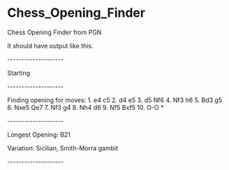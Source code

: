 # Chess_Opening_Finder
Chess Opening Finder from PGN


It should have output like this.

\--------------------

Starting

\--------------------

Finding opening for moves: 1. e4 c5 2. d4 e5 3. d5 Nf6 4. Nf3 h6 5. Bd3 g5 6. Nxe5 Qe7 7. Nf3 g4 8. Nh4 d6 9. Nf5 Bxf5 10. O-O *

\--------------------

Longest Opening: B21

Variation: Sicilian, Smith-Morra gambit

\--------------------